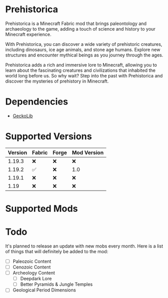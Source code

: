 # Prehistorica
Prehistorica is a Minecraft Fabric mod that brings paleontology and archaeology to the game, adding a touch of science and history to your Minecraft experience.

With Prehistorica, you can discover a wide variety of prehistoric creatures, including dinosaurs, ice age animals, and stone age humans. Explore new structures and encounter mythical beings as you journey through the ages.

Prehistorica adds a rich and immersive lore to Minecraft, allowing you to learn about the fascinating creatures and civilizations that inhabited the world long before us. So why wait? Step into the past with Prehistorica and discover the mysteries of prehistory in Minecraft.

# Dependencies
* [GeckoLib](https://www.curseforge.com/minecraft/mc-mods/geckolib)

# Supported Versions 
| Version     | Fabric      | Forge       | Mod Version |
|-------------|-------------|-------------|-------------|
| 1.19.3      | ❌         | ❌          | ❌          |
| 1.19.2      | ✅         | ❌          | 1.0         |
| 1.19.1      | ❌         | ❌          | ❌          |
| 1.19        | ❌         | ❌          | ❌          |

# Supported Mods

# Todo
It's planned to release an update with new mobs every month. Here is a list of things that will definitely be added to the mod:
- [ ] Paleozoic Content
- [ ] Cenozoic Content
- [ ] Archeology Content
  - [ ] Deepdark Lore
  - [ ] Better Pyramids & Jungle Temples
- [ ] Geological Period Dimensions
